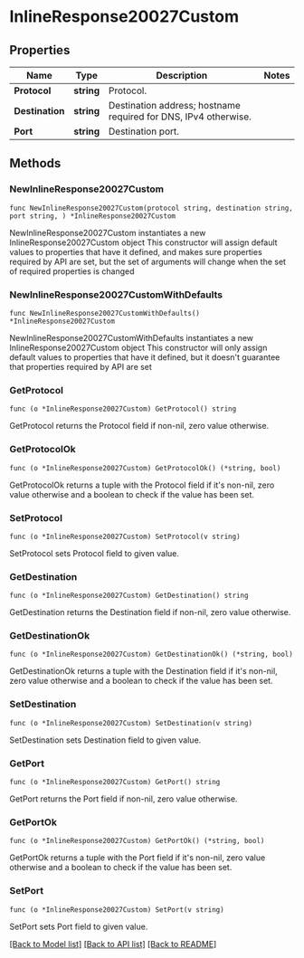 # InlineResponse20027Custom

## Properties

Name | Type | Description | Notes
------------ | ------------- | ------------- | -------------
**Protocol** | **string** | Protocol. | 
**Destination** | **string** | Destination address; hostname required for DNS, IPv4 otherwise. | 
**Port** | **string** | Destination port. | 

## Methods

### NewInlineResponse20027Custom

`func NewInlineResponse20027Custom(protocol string, destination string, port string, ) *InlineResponse20027Custom`

NewInlineResponse20027Custom instantiates a new InlineResponse20027Custom object
This constructor will assign default values to properties that have it defined,
and makes sure properties required by API are set, but the set of arguments
will change when the set of required properties is changed

### NewInlineResponse20027CustomWithDefaults

`func NewInlineResponse20027CustomWithDefaults() *InlineResponse20027Custom`

NewInlineResponse20027CustomWithDefaults instantiates a new InlineResponse20027Custom object
This constructor will only assign default values to properties that have it defined,
but it doesn't guarantee that properties required by API are set

### GetProtocol

`func (o *InlineResponse20027Custom) GetProtocol() string`

GetProtocol returns the Protocol field if non-nil, zero value otherwise.

### GetProtocolOk

`func (o *InlineResponse20027Custom) GetProtocolOk() (*string, bool)`

GetProtocolOk returns a tuple with the Protocol field if it's non-nil, zero value otherwise
and a boolean to check if the value has been set.

### SetProtocol

`func (o *InlineResponse20027Custom) SetProtocol(v string)`

SetProtocol sets Protocol field to given value.


### GetDestination

`func (o *InlineResponse20027Custom) GetDestination() string`

GetDestination returns the Destination field if non-nil, zero value otherwise.

### GetDestinationOk

`func (o *InlineResponse20027Custom) GetDestinationOk() (*string, bool)`

GetDestinationOk returns a tuple with the Destination field if it's non-nil, zero value otherwise
and a boolean to check if the value has been set.

### SetDestination

`func (o *InlineResponse20027Custom) SetDestination(v string)`

SetDestination sets Destination field to given value.


### GetPort

`func (o *InlineResponse20027Custom) GetPort() string`

GetPort returns the Port field if non-nil, zero value otherwise.

### GetPortOk

`func (o *InlineResponse20027Custom) GetPortOk() (*string, bool)`

GetPortOk returns a tuple with the Port field if it's non-nil, zero value otherwise
and a boolean to check if the value has been set.

### SetPort

`func (o *InlineResponse20027Custom) SetPort(v string)`

SetPort sets Port field to given value.



[[Back to Model list]](../README.md#documentation-for-models) [[Back to API list]](../README.md#documentation-for-api-endpoints) [[Back to README]](../README.md)


